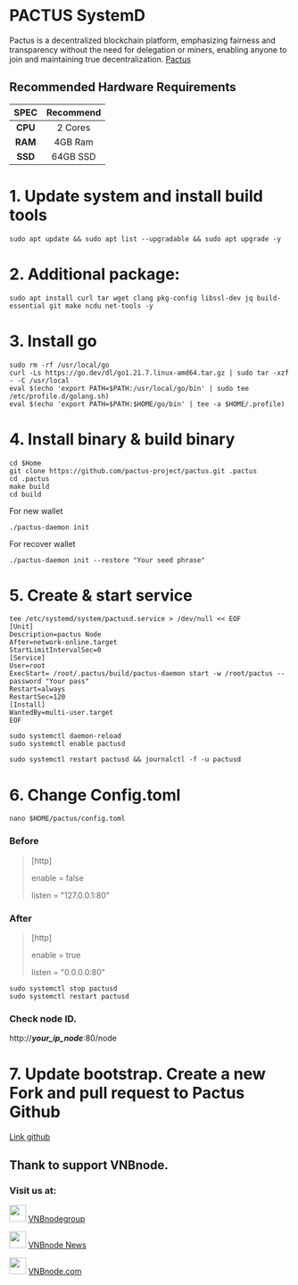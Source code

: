# PACTUS SystemD
Pactus is a decentralized blockchain platform, emphasizing fairness and transparency without the need for delegation or miners, enabling anyone to join and maintaining true decentralization.
[Pactus](https://pactus.org/)

## Recommended Hardware Requirements 

|   SPEC      |        Recommend          |
| :---------: | :-----------------------: |
|   **CPU**   |        2 Cores            |
|   **RAM**   |        4GB  Ram           |
|   **SSD**   |        64GB SSD           | 

# 1. Update system and install build tools
```
sudo apt update && sudo apt list --upgradable && sudo apt upgrade -y
```
# 2. Additional package:
```
sudo apt install curl tar wget clang pkg-config libssl-dev jq build-essential git make ncdu net-tools -y
```
# 3. Install go
```
sudo rm -rf /usr/local/go
curl -Ls https://go.dev/dl/go1.21.7.linux-amd64.tar.gz | sudo tar -xzf - -C /usr/local
eval $(echo 'export PATH=$PATH:/usr/local/go/bin' | sudo tee /etc/profile.d/golang.sh)
eval $(echo 'export PATH=$PATH:$HOME/go/bin' | tee -a $HOME/.profile)
```
# 4. Install binary & build binary
```
cd $Home
git clone https://github.com/pactus-project/pactus.git .pactus
cd .pactus
make build
cd build
```
For new wallet
```
./pactus-daemon init
```
For recover wallet
```
./pactus-daemon init --restore "Your seed phrase"
```
# 5. Create & start service
```
tee /etc/systemd/system/pactusd.service > /dev/null << EOF
[Unit]
Description=pactus Node
After=network-online.target
StartLimitIntervalSec=0
[Service]
User=root
ExecStart= /root/.pactus/build/pactus-daemon start -w /root/pactus --password "Your pass"
Restart=always
RestartSec=120
[Install]
WantedBy=multi-user.target
EOF

sudo systemctl daemon-reload
sudo systemctl enable pactusd
```
```
sudo systemctl restart pactusd && journalctl -f -u pactusd
```
# 6. Change Config.toml
```
nano $HOME/pactus/config.toml
```
### Before
> [http]
> 
> enable = false
> 
> listen = "127.0.0.1:80"
> 
### After
> [http]
> 
> enable = true
> 
> listen = "0.0.0.0:80"
> 
```
sudo systemctl stop pactusd
sudo systemctl restart pactusd
```
### Check node ID.
http://***your_ip_node***:80/node
# 7. Update bootstrap. Create a new Fork and pull request to Pactus Github
[Link github](https://github.com/pactus-project/pactus)

## Thank to support VNBnode.
### Visit us at:

<img src="https://user-images.githubusercontent.com/50621007/183283867-56b4d69f-bc6e-4939-b00a-72aa019d1aea.png" width="30"/> <a href="https://t.me/VNBnodegroup" target="_blank">VNBnodegroup</a>

<img src="https://user-images.githubusercontent.com/50621007/183283867-56b4d69f-bc6e-4939-b00a-72aa019d1aea.png" width="30"/> <a href="https://t.me/Vnbnode" target="_blank">VNBnode News</a>

<img src="https://github.com/vnbnode/binaries/blob/main/Logo/VNBnode.jpg" width="30"/> <a href="https://VNBnode.com" target="_blank">VNBnode.com</a>


